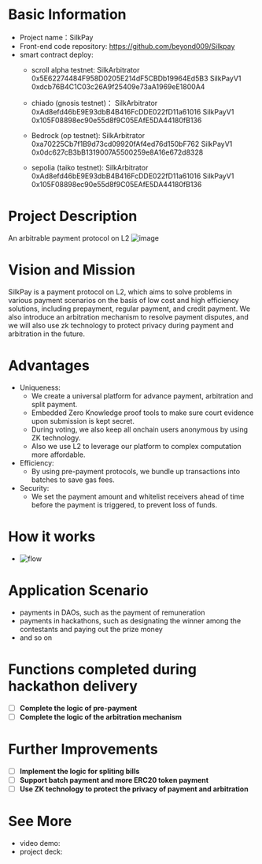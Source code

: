 # Basic Information
- Project name：SilkPay
- Front-end code repository: https://github.com/beyond009/Silkpay
- smart contract deploy:
  - scroll alpha testnet:
    SilkArbitrator 0x5E62274484F958D0205E214dF5CBDb19964Ed5B3 
    SilkPayV1 0xdcb76B4C1C03c26A9f25409e73aA1969eE1800A4

  - chiado (gnosis testnet)：
    SilkArbitrator 0xAd8efd46bE9E93dbB4B416FcDDE022fD11a61016
    SilkPayV1 0x105F08898ec90e55d8f9C05EAfE5DA44180fB136

  - Bedrock (op testnet):
    SilkArbitrator 0xa70225Cb7f1B9d73cd09920fAf4ed76d150bF762
    SilkPayV1 0x0dc627cB3bB1319007A5500259e8A16e672d8328

  - sepolia (taiko testnet):
    SilkArbitrator 0xAd8efd46bE9E93dbB4B416FcDDE022fD11a61016
    SilkPayV1 0x105F08898ec90e55d8f9C05EAfE5DA44180fB136


# Project Description
An arbitrable payment protocol on L2
![image](https://user-images.githubusercontent.com/8627464/227238947-879c85e1-a48b-4860-81a1-06d217943a5a.png)


# Vision and Mission
SilkPay is a payment protocol on L2, which aims to solve problems in various payment scenarios on the basis of low cost and high efficiency solutions, including prepayment, regular payment, and credit payment. We also introduce an arbitration mechanism to resolve payment disputes, and we will also use zk technology to protect privacy during payment and arbitration in the future.

# Advantages
- Uniqueness: 
  - We create a universal platform for advance payment, arbitration and split payment. 
  - Embedded Zero Knowledge proof tools to make sure court evidence upon submission is kept secret.
  - During voting, we also keep all onchain users anonymous by using ZK technology.
  - Also we use L2 to leverage our platform to complex computation more affordable. 
- Efficiency:
  - By using pre-payment protocols, we bundle up transactions into batches to save gas fees.
- Security:
  - We set the payment amount and whitelist receivers ahead of time before the payment is triggered, to prevent loss of funds.

# How it works
- ![flow](https://user-images.githubusercontent.com/8627464/227718733-1b894dd0-63bc-4fc1-97e6-15350faa4e5b.jpg)

# Application Scenario
- payments in DAOs, such as the payment of remuneration
- payments in hackathons, such as designating the winner among the contestants and paying out the prize money
- and so on

# Functions completed during hackathon delivery
- [ ] **Complete the logic of pre-payment**
- [ ] **Complete the logic of the arbitration mechanism**

# Further Improvements
- [ ] **Implement the logic for spliting bills**
- [ ] **Support batch payment and more ERC20 token payment**
- [ ] **Use ZK technology to protect the privacy of payment and arbitration**

# See More
- video demo: 
- project deck:
